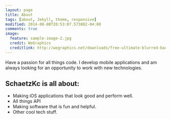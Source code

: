 ```yaml
---
layout: page
title: About
tags: [about, Jekyll, theme, responsive]
modified: 2014-08-08T20:53:07.573882-04:00
comments: true
image:
  feature: sample-image-2.jpg
  credit: WeGraphics
  creditlink: http://wegraphics.net/downloads/free-ultimate-blurred-background-pack/
---
```


Have a passion for all things code.  I develop mobile applications and am always looking for an opportunity to work with new technologies.

## SchaetzKc is all about:

* Making iOS applications that look good and perform well.
* All things API
* Making software that is fun and helpful.
* Other cool tech stuff.
